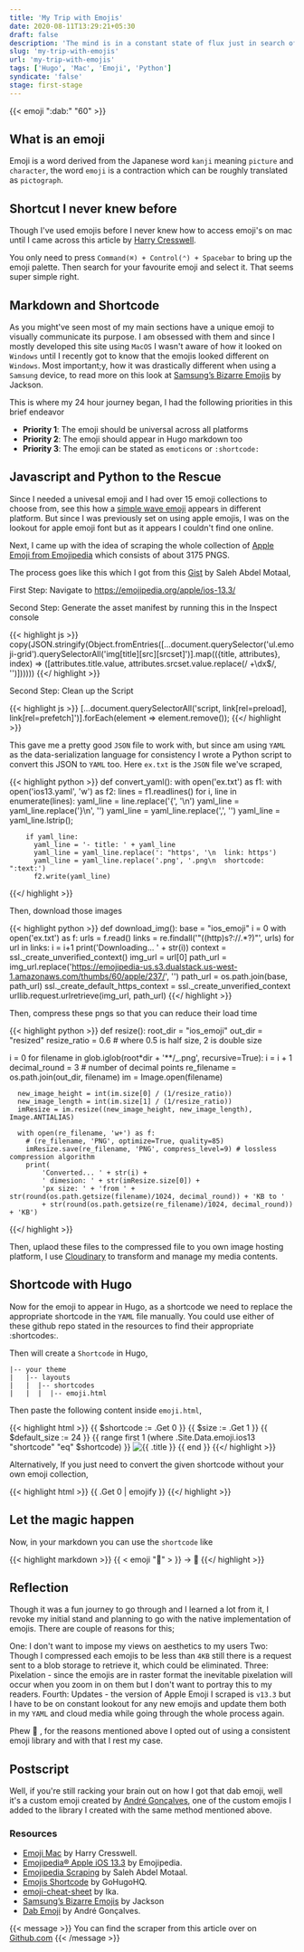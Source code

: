 ```yaml
---
title: 'My Trip with Emojis'
date: 2020-08-11T13:29:21+05:30
draft: false
description: 'The mind is in a constant state of flux just in search of a consistent emoji library.'
slug: 'my-trip-with-emojis'
url: 'my-trip-with-emojis'
tags: ['Hugo', 'Mac', 'Emoji', 'Python']
syndicate: 'false'
stage: first-stage
---
```


{{< emoji ":dab:" "60" >}}

## What is an emoji

Emoji is a word derived from the Japanese word `kanji` meaning `picture` and `character`, the word `emoji` is a contraction which can be roughly translated as `pictograph`.

## Shortcut I never knew before

Though I've used emojis before I never knew how to access emoji's on mac until I came across this article by [Harry Cresswell](https://harrycresswell.com/articles/emoji-mac/).

You only need to press `Command(⌘) + Control(⌃) + Spacebar` to bring up the emoji palette. Then search for your favourite emoji and select it. That seems super simple right.

## Markdown and Shortcode

As you might've seen most of my main sections have a unique emoji to visually communicate its purpose. I am obsessed with them and since I mostly developed this site using `MacOS`
I wasn't aware of how it looked on `Windows` until I recently got to know that the emojis looked different on `Windows`. Most important;y, how it was drastically different when
using a `Samsung` device, to read more on this look at [Samsung’s Bizarre Emojis](https://medium.com/hackernoon/samsungs-bizarre-emojis-6be568a3b7d9) by Jackson.

This is where my 24 hour journey began, I had the following priorities in this brief endeavor

- **Priority 1**: The emoji should be universal across all platforms
- **Priority 2**: The emoji should appear in Hugo markdown too
- **Priority 3**: The emoji can be stated as `emoticons` or `:shortcode:`

## Javascript and Python to the Rescue

Since I needed a univesal emoji and I had over 15 emoji collections to choose from, see this how a [simple wave emoji](https://emojipedia.org/waving-hand/) appears in different
platform. But since I was previously set on using apple emojis, I was on the lookout for apple emoji font but as it appears I couldn't find one online.

Next, I came up with the idea of scraping the whole collection of [Apple Emoji from Emojipedia](https://emojipedia.org/apple/ios-13.3/) which consists of about 3175 PNGS.

The process goes like this which I got from this [Gist](https://gist.github.com/SMotaal/03e7eccb2a8beb5db5529130bee7ee6f) by Saleh Abdel Motaal,

First Step: Navigate to https://emojipedia.org/apple/ios-13.3/

Second Step: Generate the asset manifest by running this in the Inspect console

{{< highlight js >}} copy(JSON.stringify(Object.fromEntries([...document.querySelector('ul.emoji-grid').querySelectorAll('img[title][src][srcset]')].map(({title, attributes},
index) => ([attributes.title.value, attributes.srcset.value.replace(/ +\dx$/, '')]))))) {{</ highlight >}}

Second Step: Clean up the Script

{{< highlight js >}} [...document.querySelectorAll('script, link[rel=preload], link[rel=prefetch]')].forEach(element => element.remove()); {{</ highlight >}}

This gave me a pretty good `JSON` file to work with, but since am using `YAML` as the data-serialization language for consistency I wrote a Python script to convert this JSON to
`YAML` too. Here `ex.txt` is the `JSON` file we've scraped,

{{< highlight python >}} def convert_yaml(): with open('ex.txt') as f1: with open('ios13.yaml', 'w') as f2: lines = f1.readlines() for i, line in enumerate(lines): yaml_line =
line.replace('{', '\n') yaml_line = yaml_line.replace('}\n', '') yaml_line = yaml_line.replace(',', '') yaml_line = yaml_line.lstrip();

        if yaml_line:
          yaml_line = '- title: ' + yaml_line
          yaml_line = yaml_line.replace(': "https', '\n  link: https')
          yaml_line = yaml_line.replace('.png', '.png\n  shortcode: ":text:')
          f2.write(yaml_line)

{{</ highlight >}}

Then, download those images

{{< highlight python >}} def download_img(): base = "ios_emoji" i = 0 with open('ex.txt') as f: urls = f.read() links = re.findall('"((http)s?://.\*?)"', urls) for url in links: i
= i+1 print('Downloading... ' + str(i)) context = ssl.\_create_unverified_context() img_url = url[0] path_url =
img_url.replace('https://emojipedia-us.s3.dualstack.us-west-1.amazonaws.com/thumbs/60/apple/237/', '') path_url = os.path.join(base, path_url) ssl.\_create_default_https_context =
ssl.\_create_unverified_context urllib.request.urlretrieve(img_url, path_url) {{</ highlight >}}

Then, compress these pngs so that you can reduce their load time

{{< highlight python >}} def resize(): root_dir = "ios_emoji" out_dir = "resized" resize_ratio = 0.6 # where 0.5 is half size, 2 is double size

i = 0 for filename in glob.iglob(root\*dir + '\*\*/\_.png', recursive=True): i = i + 1 decimal_round = 3 # number of decimal points re_filename = os.path.join(out_dir, filename) im
= Image.open(filename)

      new_image_height = int(im.size[0] / (1/resize_ratio))
      new_image_length = int(im.size[1] / (1/resize_ratio))
      imResize = im.resize((new_image_height, new_image_length), Image.ANTIALIAS)

      with open(re_filename, 'w+') as f:
        # (re_filename, 'PNG', optimize=True, quality=85)
        imResize.save(re_filename, 'PNG', compress_level=9) # lossless compression algorithm
        print(
            'Converted... ' + str(i) +
            ' dimesion: ' + str(imResize.size[0]) +
            'px size: ' + 'from ' + str(round(os.path.getsize(filename)/1024, decimal_round)) + 'KB to '
            + str(round(os.path.getsize(re_filename)/1024, decimal_round)) + 'KB')

{{</ highlight >}}

Then, uplaod these files to the compressed file to you own image hosting platform, I use [Cloudinary](https://cloudinary.com/) to transform and manage my media contents.

## Shortcode with Hugo

Now for the emoji to appear in Hugo, as a shortcode we need to replace the appropriate shortcode in the `YAML` file manually. You could use either of these github repo stated in
the resources to find their appropriate :shortcodes:.

Then will create a `Shortcode` in Hugo,

```
|-- your theme
|   |-- layouts
|   |  |-- shortcodes
|   |  |  |-- emoji.html
```

Then paste the following content inside `emoji.html`,

{{< highlight html >}} {{ $shortcode := .Get 0 }} {{ $size := .Get 1 }} {{ $default_size := 24 }} {{ range first 1 (where .Site.Data.emoji.ios13 "shortcode" "eq" $shortcode) }}
<span class="emoji"> <img 
            width="{{ $size | default $default_size }}" 
            height="{{ $size | default $default_size }}" 
            class="cld-responsive lazyload"  
            alt="{{ .title }}"
            caption=""
            src="{{ .link }}"/><!-- /.Emoji --> </span><!-- /.Emoji Wrapper --> {{ end }} {{</ highlight >}}

Alternatively, If you just need to convert the given shortcode without your own emoji collection,

{{< highlight html >}} {{ .Get 0 | emojify }} {{</ highlight >}}

## Let the magic happen

Now, in your markdown you can use the `shortcode` like

{{< highlight markdown >}} {{ < emoji ":avocado:" > }} -> 🥑 {{</ highlight >}}

## Reflection

Though it was a fun journey to go through and I learned a lot from it, I revoke my initial stand and planning to go with the native implementation of emojis. There are couple of
reasons for this;

One: I don't want to impose my views on aesthetics to my users Two: Though I compressed each emojis to be less than `4KB` still there is a request sent to a blob storage to
retrieve it, which could be eliminated. Three: Pixelation - since the emojis are in raster format the inevitable pixelation will occur when you zoom in on them but I don't want to
portray this to my readers. Fourth: Updates - the version of Apple Emoji I scraped is `v13.3` but I have to be on constant lookout for any new emojis and update them both in my
`YAML` and cloud media while going through the whole process again.

Phew 💨 , for the reasons mentioned above I opted out of using a consistent emoji library and with that I rest my case.

## Postscript

Well, if you're still racking your brain out on how I got that dab emoji, well it's a custom emoji created by [André Gonçalves](https://dribbble.com/andre_goncalves), one of the
custom emojis I added to the library I created with the same method mentioned above.

### Resources

- [Emoji Mac](https://harrycresswell.com/articles/emoji-mac/) by Harry Cresswell.
- [Emojipedia® Apple iOS 13.3](https://emojipedia.org/apple/ios-13.3/) by Emojipedia.
- [Emojipedia Scraping](https://gist.github.com/SMotaal/03e7eccb2a8beb5db5529130bee7ee6f) by Saleh Abdel Motaal.
- [Emojis Shortcode](https://gohugohq.com/partials/emojis-shortcode-for-hugo/) by GoHugoHQ.
- [emoji-cheat-sheet](https://github.com/ikatyang/emoji-cheat-sheet) by Ika.
- [Samsung’s Bizarre Emojis](https://medium.com/hackernoon/samsungs-bizarre-emojis-6be568a3b7d9) by Jackson
- [Dab Emoji](https://dribbble.com/shots/6134883-Dab-Emoji) by André Gonçalves.

{{< message >}} You can find the scraper from this article over on <a href="https://github.com/murshidazher/ios-emoji-scraper">Github.com</a> {{< /message >}}
